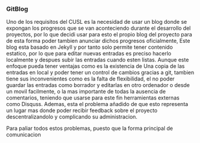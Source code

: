 ### GitBlog

Uno de los requisitos del CUSL es la necesidad de usar un blog donde se expongan
los progresos que se van aconteciendo durante el desarrollo del proyectos, por
lo que decidi usar para esto el propio blog del proyecto para de esta forma poder
tambien anunciar dichos progresos oficialmente, Este blog esta basado en Jekyll
y por tanto solo permite tener contenido estatico, por lo que para editar nuevas
entradas es preciso hacerlo localmente y despues subir las entradas cuando esten
listas. Aunque este enfoque pueda tener ventajas como es la existencia de Una
copia de las entradas en local y poder tener un control de cambios gracias a git,
tambien tiene sus inconvenientes como es la falta de flexibilidad, el no poder
guardar las entradas como borrador y editarlas en otro ordenador o desde un movil
facilmente, o la mas importante de todas la ausencia de comentarios, teniendo
que usarse para este fin herramientas externas como Disquss. Ademas, esta el
problema añadido de que esto representa un lugar mas donde poder recibir feedback
sobre el proyecto descentralizandolo y complicando su administracion.

Para paliar todos estos problemas, puesto que la forma principal de comunicacion
